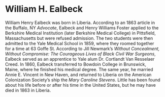 # William H. Ealbeck
William Henry Ealbeck was born in Liberia. According to an 1863 article in the Buffalo, NY *Advocate*, Ealbeck and Henry Williams Foster applied to the Berkshire Medical Institution (later Berkshire Medical College) in Pittsfield, Massachusetts but were refused admission. The two students were then admitted to the Yale Medical School in 1859, where they roomed together for a time at 63 Goffe St. According to Jill Newmark’s *Without Concealment, Without Compromise: The Courageous Lives of Black Civil War Surgeons*, Ealbeck served as an apprentice to Yale alum Dr. Cortlandt Van Resselaer Creed. In 1860, Ealbeck transferred to Bowdoin College in Brunswick, Maine, where he finished his medical degree. The same year, he married Annie E. Vincent in New Haven, and returned to Liberia on the American Colonization Society’s ship the *Mary Caroline Stevens*. Little has been found about his life before or after his time in the United States, but he may have died in 1863 in Liberia.
